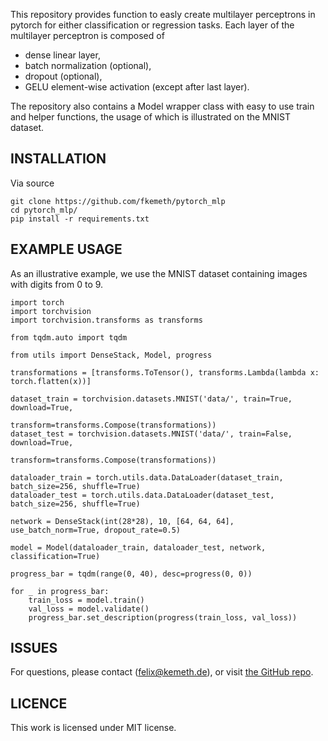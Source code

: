 This repository provides function to easly create multilayer perceptrons in pytorch for either
classification or regression tasks. Each layer of the multilayer perceptron is composed of

- dense linear layer,
- batch normalization (optional),
- dropout (optional),
- GELU element-wise activation (except after last layer).

The repository also contains a Model wrapper class with easy to use train and helper functions,
the usage of which is illustrated on the MNIST dataset.

INSTALLATION
---------

Via source

    git clone https://github.com/fkemeth/pytorch_mlp
    cd pytorch_mlp/
    pip install -r requirements.txt

EXAMPLE USAGE
---------

As an illustrative example, we use the MNIST dataset containing images with digits from 0 to 9.

    import torch
    import torchvision
    import torchvision.transforms as transforms

    from tqdm.auto import tqdm

    from utils import DenseStack, Model, progress

    transformations = [transforms.ToTensor(), transforms.Lambda(lambda x: torch.flatten(x))]

    dataset_train = torchvision.datasets.MNIST('data/', train=True, download=True,
                                               transform=transforms.Compose(transformations))
    dataset_test = torchvision.datasets.MNIST('data/', train=False, download=True,
                                              transform=transforms.Compose(transformations))

    dataloader_train = torch.utils.data.DataLoader(dataset_train, batch_size=256, shuffle=True)
    dataloader_test = torch.utils.data.DataLoader(dataset_test, batch_size=256, shuffle=True)

    network = DenseStack(int(28*28), 10, [64, 64, 64], use_batch_norm=True, dropout_rate=0.5)

    model = Model(dataloader_train, dataloader_test, network, classification=True)

    progress_bar = tqdm(range(0, 40), desc=progress(0, 0))

    for _ in progress_bar:
        train_loss = model.train()
        val_loss = model.validate()
        progress_bar.set_description(progress(train_loss, val_loss))



ISSUES
---------

For questions, please contact (<felix@kemeth.de>), or visit [the GitHub repo](https://github.com/fkemeth/pytorch_mlp).




LICENCE
---------


This work is licensed under MIT license.
